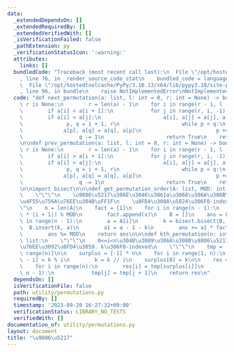 ```yaml
---
data:
  _extendedDependsOn: []
  _extendedRequiredBy: []
  _extendedVerifiedWith: []
  _isVerificationFailed: false
  _pathExtension: py
  _verificationStatusIcon: ':warning:'
  attributes:
    links: []
  bundledCode: "Traceback (most recent call last):\n  File \"/opt/hostedtoolcache/PyPy/3.10.13/x64/lib/pypy3.10/site-packages/onlinejudge_verify/documentation/build.py\"\
    , line 76, in _render_source_code_stat\n    bundled_code = language.bundle(\n\
    \  File \"/opt/hostedtoolcache/PyPy/3.10.13/x64/lib/pypy3.10/site-packages/onlinejudge_verify/languages/python.py\"\
    , line 96, in bundle\n    raise NotImplementedError\nNotImplementedError\n"
  code: "def next_permutation(a: list, l: int = 0, r: int = None) -> bool:\n    if\
    \ r is None:\n        r = len(a) - 1\n    for i in range(r - 1, l - 1, -1):\n\
    \        if a[i] < a[i + 1]:\n            for j in range(r, i, -1):\n        \
    \        if a[i] < a[j]:\n                    a[i], a[j] = a[j], a[i]\n      \
    \              p, q = i + 1, r\n                    while p < q:\n           \
    \             a[p], a[q] = a[q], a[p]\n                        p += 1\n      \
    \                  q -= 1\n                    return True\n    return False\n\
    \n\ndef prev_permutation(a: list, l: int = 0, r: int = None) -> bool:\n    if\
    \ r is None:\n        r = len(a) - 1\n    for i in range(r - 1, l - 1, -1):\n\
    \        if a[i] > a[i + 1]:\n            for j in range(r, i, -1):\n        \
    \        if a[i] > a[j]:\n                    a[i], a[j] = a[j], a[i]\n      \
    \              p, q = i + 1, r\n                    while p < q:\n           \
    \             a[p], a[q] = a[q], a[p]\n                        p += 1\n      \
    \                  q -= 1\n                    return True\n    return False\n\
    \n\nimport bisect\n\n\ndef get_permutation_order(A: list, MOD: int = 10**18):\n\
    \    \"\"\"\n    \u9806\u5217\u306E\u3046\u3061a\u3068\u306A\u308B\u306E\u306F\
    \u4F55\u756A\u76EE\u304B\uFF1F\n    \u8FD4\u308A\u5024\u306F0-indexed\n    \"\"\
    \"\n    n = len(A)\n    fact = [1]\n    for i in range(n - 1):\n        x = (fact[-1]\
    \ * (i + 1)) % MOD\n        fact.append(x)\n    B = []\n    ans = 0\n    for i\
    \ in range(n - 1):\n        a = A[i]\n        k = bisect.bisect(B, a)\n      \
    \  B.insert(k, a)\n        a1 = a - 1 - k\n        ans += a1 * fact[n - 1 - i]\n\
    \        ans %= MOD\n    return ans\n\n\ndef kth_permutation(n: int, k: int) ->\
    \ list:\n    \"\"\"\n    0<=i<n\u304B\u3089\u306A\u308B\u9806\u5217\u306Ek\u756A\
    \u76EE\u3092\u8FD4\u3059. k\u306F0-indexed\n    \"\"\"\n    tmp = [i for i in\
    \ range(n)]\n\n    surplus = [-1] * n\n    for i in range(1, n):\n        surplus[n\
    \ - i] = k % i\n        k = k // i\n    surplus[0] = k\n\n    res = [-1] * n\n\
    \    for i in range(n):\n        res[i] = tmp[surplus[i]]\n        for j in range(surplus[i],\
    \ n - 1):\n            tmp[j] = tmp[j + 1]\n    return res\n"
  dependsOn: []
  isVerificationFile: false
  path: utility/permutations.py
  requiredBy: []
  timestamp: '2023-09-20 16:27:32+09:00'
  verificationStatus: LIBRARY_NO_TESTS
  verifiedWith: []
documentation_of: utility/permutations.py
layout: document
title: "\u9806\u5217"
---
```


